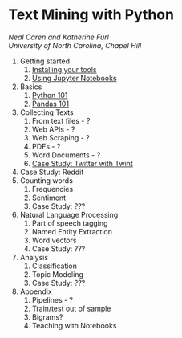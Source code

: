 # Text Mining with Python
*Neal Caren and Katherine Furl*   
*University of North Carolina, Chapel Hill*


1. Getting started
   1. [Installing your tools](Notebooks/setup.ipynb)    
   2. [Using Jupyter Notebooks](Notebooks/using-jupyter-notebooks.ipynb)    
2. Basics    
   1. [Python 101](Notebooks/python.ipynb)    
   3. [Pandas 101](Notebooks/pandas.ipynb)    
1. Collecting Texts
	1. From text files - ?
	2. Web APIs - ?
	3. Web Scraping - ?
	4. PDFs - ?
	5. Word Documents - ?
	4. [Case Study: Twitter with Twint](scraping-twitter-with-twint.ipynb)   
  4. Case Study: Reddit    
2. Counting words   
   	1. Frequencies
   	2. Sentiment
   	3. Case Study:  ???   
3. Natural Language Processing
   1. Part of speech tagging
   2. Named Entity Extraction
   3. Word vectors
   4. Case Study:  ???
4. Analysis
   1. Classification
   2. Topic Modeling
   3. Case Study:  ???
5. Appendix
   1. Pipelines - ?
   2. Train/test out of sample
   3. Bigrams?    
   4. Teaching with Notebooks
